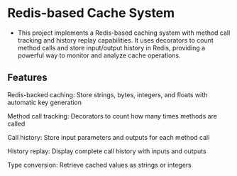 # Redis-based Cache System
- This project implements a Redis-based caching system with method call tracking and history replay capabilities. It uses decorators to count method calls and store input/output history in Redis, providing a powerful way to monitor and analyze cache operations.

## Features
Redis-backed caching: Store strings, bytes, integers, and floats with automatic key generation

Method call tracking: Decorators to count how many times methods are called

Call history: Store input parameters and outputs for each method call

History replay: Display complete call history with inputs and outputs

Type conversion: Retrieve cached values as strings or integers